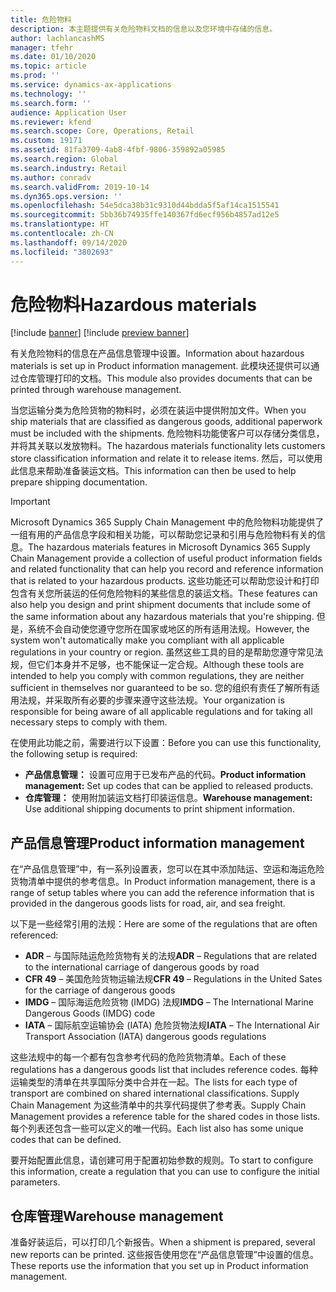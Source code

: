 ```yaml
---
title: 危险物料
description: 本主题提供有关危险物料文档的信息以及您环境中存储的信息。
author: lachlancashMS
manager: tfehr
ms.date: 01/10/2020
ms.topic: article
ms.prod: ''
ms.service: dynamics-ax-applications
ms.technology: ''
ms.search.form: ''
audience: Application User
ms.reviewer: kfend
ms.search.scope: Core, Operations, Retail
ms.custom: 19171
ms.assetid: 81fa3709-4ab8-4fbf-9806-359892a05985
ms.search.region: Global
ms.search.industry: Retail
ms.author: conradv
ms.search.validFrom: 2019-10-14
ms.dyn365.ops.version: ''
ms.openlocfilehash: 54e5dca38b31c9310d44bdda5f5af14ca1515541
ms.sourcegitcommit: 5bb36b74935ffe140367fd6ecf956b4857ad12e5
ms.translationtype: HT
ms.contentlocale: zh-CN
ms.lasthandoff: 09/14/2020
ms.locfileid: "3802693"
---
```

# <a name="hazardous-materials"></a><span data-ttu-id="85bcc-103">危险物料</span><span class="sxs-lookup"><span data-stu-id="85bcc-103">Hazardous materials</span></span>

[!include [banner](../includes/banner.md)]
[!include [preview banner](../includes/preview-banner.md)]

<span data-ttu-id="85bcc-104">有关危险物料的信息在产品信息管理中设置。</span><span class="sxs-lookup"><span data-stu-id="85bcc-104">Information about hazardous materials is set up in Product information management.</span></span> <span data-ttu-id="85bcc-105">此模块还提供可以通过仓库管理打印的文档。</span><span class="sxs-lookup"><span data-stu-id="85bcc-105">This module also provides documents that can be printed through warehouse management.</span></span>

<span data-ttu-id="85bcc-106">当您运输分类为危险货物的物料时，必须在装运中提供附加文件。</span><span class="sxs-lookup"><span data-stu-id="85bcc-106">When you ship materials that are classified as dangerous goods, additional paperwork must be included with the shipments.</span></span> <span data-ttu-id="85bcc-107">危险物料功能使客户可以存储分类信息，并将其关联以发放物料。</span><span class="sxs-lookup"><span data-stu-id="85bcc-107">The hazardous materials functionality lets customers store classification information and relate it to release items.</span></span> <span data-ttu-id="85bcc-108">然后，可以使用此信息来帮助准备装运文档。</span><span class="sxs-lookup"><span data-stu-id="85bcc-108">This information can then be used to help prepare shipping documentation.</span></span>

> [!IMPORTANT]
> <span data-ttu-id="85bcc-109">Microsoft Dynamics 365 Supply Chain Management 中的危险物料功能提供了一组有用的产品信息字段和相关功能，可以帮助您记录和引用与危险物料有关的信息。</span><span class="sxs-lookup"><span data-stu-id="85bcc-109">The hazardous materials features in Microsoft Dynamics 365 Supply Chain Management provide a collection of useful product information fields and related functionality that can help you record and reference information that is related to your hazardous products.</span></span> <span data-ttu-id="85bcc-110">这些功能还可以帮助您设计和打印包含有关您所装运的任何危险物料的某些信息的装运文档。</span><span class="sxs-lookup"><span data-stu-id="85bcc-110">These features can also help you design and print shipment documents that include some of the same information about any hazardous materials that you're shipping.</span></span> <span data-ttu-id="85bcc-111">但是，系统不会自动使您遵守您所在国家或地区的所有适用法规。</span><span class="sxs-lookup"><span data-stu-id="85bcc-111">However, the system won't automatically make you compliant with all applicable regulations in your country or region.</span></span> <span data-ttu-id="85bcc-112">虽然这些工具的目的是帮助您遵守常见法规，但它们本身并不足够，也不能保证一定合规。</span><span class="sxs-lookup"><span data-stu-id="85bcc-112">Although these tools are intended to help you comply with common regulations, they are neither sufficient in themselves nor guaranteed to be so.</span></span> <span data-ttu-id="85bcc-113">您的组织有责任了解所有适用法规，并采取所有必要的步骤来遵守这些法规。</span><span class="sxs-lookup"><span data-stu-id="85bcc-113">Your organization is responsible for being aware of all applicable regulations and for taking all necessary steps to comply with them.</span></span>

<span data-ttu-id="85bcc-114">在使用此功能之前，需要进行以下设置：</span><span class="sxs-lookup"><span data-stu-id="85bcc-114">Before you can use this functionality, the following setup is required:</span></span>

- <span data-ttu-id="85bcc-115">**产品信息管理：** 设置可应用于已发布产品的代码。</span><span class="sxs-lookup"><span data-stu-id="85bcc-115">**Product information management:** Set up codes that can be applied to released products.</span></span>
- <span data-ttu-id="85bcc-116">**仓库管理：** 使用附加装运文档打印装运信息。</span><span class="sxs-lookup"><span data-stu-id="85bcc-116">**Warehouse management:** Use additional shipping documents to print shipment information.</span></span>

## <a name="product-information-management"></a><span data-ttu-id="85bcc-117">产品信息管理</span><span class="sxs-lookup"><span data-stu-id="85bcc-117">Product information management</span></span>

<span data-ttu-id="85bcc-118">在“产品信息管理”中，有一系列设置表，您可以在其中添加陆运、空运和海运危险货物清单中提供的参考信息。</span><span class="sxs-lookup"><span data-stu-id="85bcc-118">In Product information management, there is a range of setup tables where you can add the reference information that is provided in the dangerous goods lists for road, air, and sea freight.</span></span>

<span data-ttu-id="85bcc-119">以下是一些经常引用的法规：</span><span class="sxs-lookup"><span data-stu-id="85bcc-119">Here are some of the regulations that are often referenced:</span></span>

- <span data-ttu-id="85bcc-120">**ADR** – 与国际陆运危险货物有关的法规</span><span class="sxs-lookup"><span data-stu-id="85bcc-120">**ADR** – Regulations that are related to the international carriage of dangerous goods by road</span></span>
- <span data-ttu-id="85bcc-121">**CFR 49** – 美国危险货物运输法规</span><span class="sxs-lookup"><span data-stu-id="85bcc-121">**CFR 49** – Regulations in the United Sates for the carriage of dangerous goods</span></span>
- <span data-ttu-id="85bcc-122">**IMDG** – 国际海运危险货物 (IMDG) 法规</span><span class="sxs-lookup"><span data-stu-id="85bcc-122">**IMDG** – The International Marine Dangerous Goods (IMDG) code</span></span>
- <span data-ttu-id="85bcc-123">**IATA** – 国际航空运输协会 (IATA) 危险货物法规</span><span class="sxs-lookup"><span data-stu-id="85bcc-123">**IATA** – The International Air Transport Association (IATA) dangerous goods regulations</span></span>

<span data-ttu-id="85bcc-124">这些法规中的每一个都有包含参考代码的危险货物清单。</span><span class="sxs-lookup"><span data-stu-id="85bcc-124">Each of these regulations has a dangerous goods list that includes reference codes.</span></span> <span data-ttu-id="85bcc-125">每种运输类型的清单在共享国际分类中合并在一起。</span><span class="sxs-lookup"><span data-stu-id="85bcc-125">The lists for each type of transport are combined on shared international classifications.</span></span> <span data-ttu-id="85bcc-126">Supply Chain Management 为这些清单中的共享代码提供了参考表。</span><span class="sxs-lookup"><span data-stu-id="85bcc-126">Supply Chain Management provides a reference table for the shared codes in those lists.</span></span> <span data-ttu-id="85bcc-127">每个列表还包含一些可以定义的唯一代码。</span><span class="sxs-lookup"><span data-stu-id="85bcc-127">Each list also has some unique codes that can be defined.</span></span>

<span data-ttu-id="85bcc-128">要开始配置此信息，请创建可用于配置初始参数的规则。</span><span class="sxs-lookup"><span data-stu-id="85bcc-128">To start to configure this information, create a regulation that you can use to configure the initial parameters.</span></span>

## <a name="warehouse-management"></a><span data-ttu-id="85bcc-129">仓库管理</span><span class="sxs-lookup"><span data-stu-id="85bcc-129">Warehouse management</span></span>

<span data-ttu-id="85bcc-130">准备好装运后，可以打印几个新报告。</span><span class="sxs-lookup"><span data-stu-id="85bcc-130">When a shipment is prepared, several new reports can be printed.</span></span> <span data-ttu-id="85bcc-131">这些报告使用您在“产品信息管理”中设置的信息。</span><span class="sxs-lookup"><span data-stu-id="85bcc-131">These reports use the information that you set up in Product information management.</span></span>
